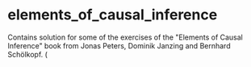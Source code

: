 # elements_of_causal_inference
Contains solution for some of the exercises of the "Elements of Causal Inference" book from Jonas Peters, Dominik Janzing and Bernhard Schölkopf. (
